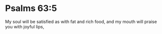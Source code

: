 # Psalms 63:5

My soul will be satisfied as with fat and rich food, and my mouth will praise you with joyful lips,
